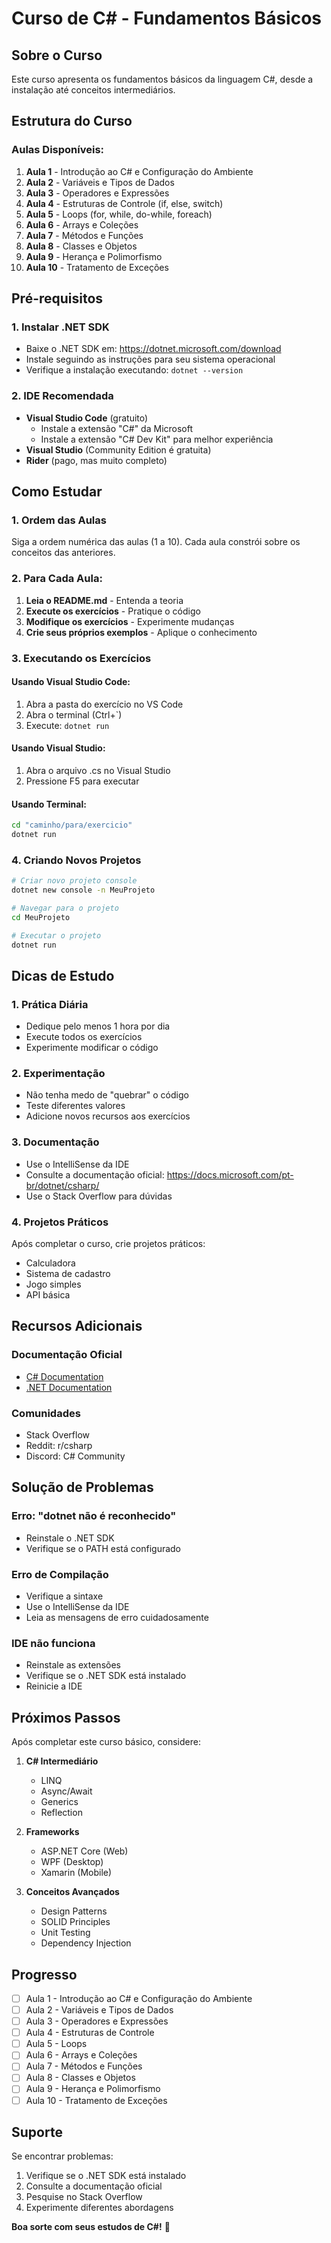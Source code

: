 # Curso de C# - Fundamentos Básicos

## Sobre o Curso
Este curso apresenta os fundamentos básicos da linguagem C#, desde a instalação até conceitos intermediários.

## Estrutura do Curso

### Aulas Disponíveis:
1. **Aula 1** - Introdução ao C# e Configuração do Ambiente
2. **Aula 2** - Variáveis e Tipos de Dados
3. **Aula 3** - Operadores e Expressões
4. **Aula 4** - Estruturas de Controle (if, else, switch)
5. **Aula 5** - Loops (for, while, do-while, foreach)
6. **Aula 6** - Arrays e Coleções
7. **Aula 7** - Métodos e Funções
8. **Aula 8** - Classes e Objetos
9. **Aula 9** - Herança e Polimorfismo
10. **Aula 10** - Tratamento de Exceções

## Pré-requisitos

### 1. Instalar .NET SDK
- Baixe o .NET SDK em: https://dotnet.microsoft.com/download
- Instale seguindo as instruções para seu sistema operacional
- Verifique a instalação executando: `dotnet --version`

### 2. IDE Recomendada
- **Visual Studio Code** (gratuito)
  - Instale a extensão "C#" da Microsoft
  - Instale a extensão "C# Dev Kit" para melhor experiência
- **Visual Studio** (Community Edition é gratuita)
- **Rider** (pago, mas muito completo)

## Como Estudar

### 1. Ordem das Aulas
Siga a ordem numérica das aulas (1 a 10). Cada aula constrói sobre os conceitos das anteriores.

### 2. Para Cada Aula:
1. **Leia o README.md** - Entenda a teoria
2. **Execute os exercícios** - Pratique o código
3. **Modifique os exercícios** - Experimente mudanças
4. **Crie seus próprios exemplos** - Aplique o conhecimento

### 3. Executando os Exercícios

#### Usando Visual Studio Code:
1. Abra a pasta do exercício no VS Code
2. Abra o terminal (Ctrl+`)
3. Execute: `dotnet run`

#### Usando Visual Studio:
1. Abra o arquivo .cs no Visual Studio
2. Pressione F5 para executar

#### Usando Terminal:
```bash
cd "caminho/para/exercicio"
dotnet run
```

### 4. Criando Novos Projetos
```bash
# Criar novo projeto console
dotnet new console -n MeuProjeto

# Navegar para o projeto
cd MeuProjeto

# Executar o projeto
dotnet run
```

## Dicas de Estudo

### 1. Prática Diária
- Dedique pelo menos 1 hora por dia
- Execute todos os exercícios
- Experimente modificar o código

### 2. Experimentação
- Não tenha medo de "quebrar" o código
- Teste diferentes valores
- Adicione novos recursos aos exercícios

### 3. Documentação
- Use o IntelliSense da IDE
- Consulte a documentação oficial: https://docs.microsoft.com/pt-br/dotnet/csharp/
- Use o Stack Overflow para dúvidas

### 4. Projetos Práticos
Após completar o curso, crie projetos práticos:
- Calculadora
- Sistema de cadastro
- Jogo simples
- API básica

## Recursos Adicionais

### Documentação Oficial
- [C# Documentation](https://docs.microsoft.com/pt-br/dotnet/csharp/)
- [.NET Documentation](https://docs.microsoft.com/pt-br/dotnet/)

### Comunidades
- Stack Overflow
- Reddit: r/csharp
- Discord: C# Community

## Solução de Problemas

### Erro: "dotnet não é reconhecido"
- Reinstale o .NET SDK
- Verifique se o PATH está configurado

### Erro de Compilação
- Verifique a sintaxe
- Use o IntelliSense da IDE
- Leia as mensagens de erro cuidadosamente

### IDE não funciona
- Reinstale as extensões
- Verifique se o .NET SDK está instalado
- Reinicie a IDE

## Próximos Passos

Após completar este curso básico, considere:

1. **C# Intermediário**
   - LINQ
   - Async/Await
   - Generics
   - Reflection

2. **Frameworks**
   - ASP.NET Core (Web)
   - WPF (Desktop)
   - Xamarin (Mobile)

3. **Conceitos Avançados**
   - Design Patterns
   - SOLID Principles
   - Unit Testing
   - Dependency Injection

## Progresso
- [ ] Aula 1 - Introdução ao C# e Configuração do Ambiente
- [ ] Aula 2 - Variáveis e Tipos de Dados
- [ ] Aula 3 - Operadores e Expressões
- [ ] Aula 4 - Estruturas de Controle
- [ ] Aula 5 - Loops
- [ ] Aula 6 - Arrays e Coleções
- [ ] Aula 7 - Métodos e Funções
- [ ] Aula 8 - Classes e Objetos
- [ ] Aula 9 - Herança e Polimorfismo
- [ ] Aula 10 - Tratamento de Exceções

## Suporte

Se encontrar problemas:
1. Verifique se o .NET SDK está instalado
2. Consulte a documentação oficial
3. Pesquise no Stack Overflow
4. Experimente diferentes abordagens

**Boa sorte com seus estudos de C#!** 🚀 
